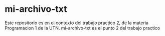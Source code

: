 # mi-archivo-txt
Este repositorio es en el contexto del trabajo practico 2, de la materia Programacion 1 de la UTN. mi-archivo-txt es el punto 2 del trabajo practico
